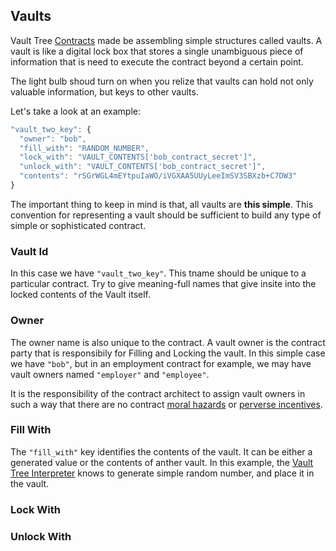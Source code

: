 
## Vaults

Vault Tree [Contracts] made be assembling simple structures called vaults. A
vault is like a digital lock box that stores a single unambiguous piece of
information that is need to execute the contract beyond a certain point.

The light bulb shoud turn on when you relize that vaults can hold not only
valuable information, but keys to other vaults.

[Contracts]:  http://vault-tree.org/overviews/contract

Let's take a look at an example:

```javascript
"vault_two_key": {
  "owner": "bob",
  "fill_with": "RANDOM_NUMBER",
  "lock_with": "VAULT_CONTENTS['bob_contract_secret']",
  "unlock_with": "VAULT_CONTENTS['bob_contract_secret']",
  "contents": "rSGrWGL4mEYtpuIaWO/iVGXAA5UUyLeeImSV3SBXzb+C7DW3"
}
```

The important thing to keep in mind is that, all vaults are **this simple**.
This convention for representing a vault should be sufficient to build any type of
simple or sophisticated contract.

### Vault Id

In this case we have `"vault_two_key"`. This tname should
be unique to a particular contract. Try to give meaning-full names that give
insite into the locked contents of the Vault itself.

### Owner

The owner name is also unique to the contract. A vault owner is the contract
party that is responsibily for Filling and Locking the vault. In this simple
case we have `"bob"`, but in an employment contract for example, we may have
vault owners named `"employer"` and `"employee"`.

It is the responsibility of the contract architect to assign vault owners in
such a way that there are no contract [moral hazards] or [perverse incentives].

[moral hazards]: http://en.wikipedia.org/wiki/Moral_hazard
[perverse incentives]: http://en.wikipedia.org/wiki/Perverse_incentive

### Fill With

The `"fill_with"` key identifies the contents of the vault. It can be either a
generated value or the contents of anther vault. In this example, the [Vault Tree
Interpreter] knows to generate simple random number, and place it in the vault.

[Vault Tree Interpreter]: http://vault-tree.org/developers/interpreter

### Lock With


### Unlock With
